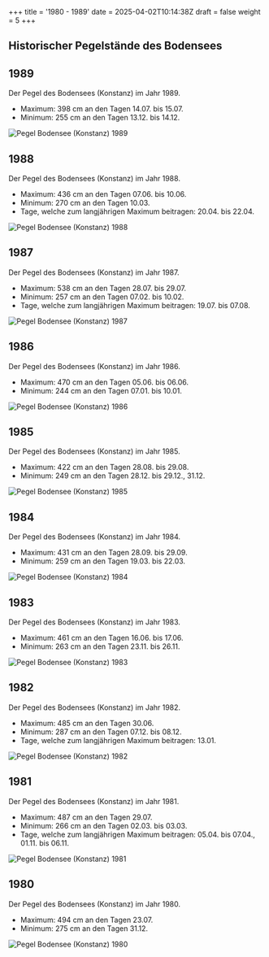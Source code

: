+++
title = '1980 - 1989'
date = 2025-04-02T10:14:38Z
draft = false
weight = 5
+++

## Historischer Pegelstände des Bodensees

## 1989

Der Pegel des Bodensees (Konstanz) im Jahr 1989.

- Maximum: 398 cm an den Tagen 14.07. bis 15.07.
- Minimum: 255 cm an den Tagen 13.12. bis 14.12.

![Pegel Bodensee (Konstanz) 1989](/images/DE/graphs_historic/longterm_DE_1989.png)

## 1988

Der Pegel des Bodensees (Konstanz) im Jahr 1988.

- Maximum: 436 cm an den Tagen 07.06. bis 10.06.
- Minimum: 270 cm an den Tagen 10.03.
- Tage, welche zum langjährigen Maximum beitragen: 20.04. bis 22.04.

![Pegel Bodensee (Konstanz) 1988](/images/DE/graphs_historic/longterm_DE_1988.png)

## 1987

Der Pegel des Bodensees (Konstanz) im Jahr 1987.

- Maximum: 538 cm an den Tagen 28.07. bis 29.07.
- Minimum: 257 cm an den Tagen 07.02. bis 10.02.
- Tage, welche zum langjährigen Maximum beitragen: 19.07. bis 07.08.

![Pegel Bodensee (Konstanz) 1987](/images/DE/graphs_historic/longterm_DE_1987.png)

## 1986

Der Pegel des Bodensees (Konstanz) im Jahr 1986.

- Maximum: 470 cm an den Tagen 05.06. bis 06.06.
- Minimum: 244 cm an den Tagen 07.01. bis 10.01.

![Pegel Bodensee (Konstanz) 1986](/images/DE/graphs_historic/longterm_DE_1986.png)

## 1985

Der Pegel des Bodensees (Konstanz) im Jahr 1985.

- Maximum: 422 cm an den Tagen 28.08. bis 29.08.
- Minimum: 249 cm an den Tagen 28.12. bis 29.12., 31.12.

![Pegel Bodensee (Konstanz) 1985](/images/DE/graphs_historic/longterm_DE_1985.png)

## 1984

Der Pegel des Bodensees (Konstanz) im Jahr 1984.

- Maximum: 431 cm an den Tagen 28.09. bis 29.09.
- Minimum: 259 cm an den Tagen 19.03. bis 22.03.

![Pegel Bodensee (Konstanz) 1984](/images/DE/graphs_historic/longterm_DE_1984.png)

## 1983

Der Pegel des Bodensees (Konstanz) im Jahr 1983.

- Maximum: 461 cm an den Tagen 16.06. bis 17.06.
- Minimum: 263 cm an den Tagen 23.11. bis 26.11.

![Pegel Bodensee (Konstanz) 1983](/images/DE/graphs_historic/longterm_DE_1983.png)

## 1982

Der Pegel des Bodensees (Konstanz) im Jahr 1982.

- Maximum: 485 cm an den Tagen 30.06.
- Minimum: 287 cm an den Tagen 07.12. bis 08.12.
- Tage, welche zum langjährigen Maximum beitragen: 13.01.

![Pegel Bodensee (Konstanz) 1982](/images/DE/graphs_historic/longterm_DE_1982.png)

## 1981

Der Pegel des Bodensees (Konstanz) im Jahr 1981.

- Maximum: 487 cm an den Tagen 29.07.
- Minimum: 266 cm an den Tagen 02.03. bis 03.03.
- Tage, welche zum langjährigen Maximum beitragen: 05.04. bis 07.04., 01.11. bis 06.11.

![Pegel Bodensee (Konstanz) 1981](/images/DE/graphs_historic/longterm_DE_1981.png)

## 1980

Der Pegel des Bodensees (Konstanz) im Jahr 1980.

- Maximum: 494 cm an den Tagen 23.07.
- Minimum: 275 cm an den Tagen 31.12.

![Pegel Bodensee (Konstanz) 1980](/images/DE/graphs_historic/longterm_DE_1980.png)

